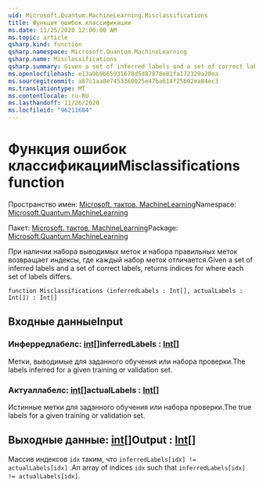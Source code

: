 ```yaml
---
uid: Microsoft.Quantum.MachineLearning.Misclassifications
title: Функция ошибок классификации
ms.date: 11/25/2020 12:00:00 AM
ms.topic: article
qsharp.kind: function
qsharp.namespace: Microsoft.Quantum.MachineLearning
qsharp.name: Misclassifications
qsharp.summary: Given a set of inferred labels and a set of correct labels, returns indices for where each set of labels differs.
ms.openlocfilehash: e13a9b9b65931678d5d87878e81fa172329a28ea
ms.sourcegitcommit: a87c1aa8e7453360025e47ba614f25b02ea84ec3
ms.translationtype: MT
ms.contentlocale: ru-RU
ms.lasthandoff: 11/26/2020
ms.locfileid: "96211684"
---
```

# <a name="misclassifications-function"></a><span data-ttu-id="ce0a0-102">Функция ошибок классификации</span><span class="sxs-lookup"><span data-stu-id="ce0a0-102">Misclassifications function</span></span>

<span data-ttu-id="ce0a0-103">Пространство имен: [Microsoft. тактов. MachineLearning](xref:Microsoft.Quantum.MachineLearning)</span><span class="sxs-lookup"><span data-stu-id="ce0a0-103">Namespace: [Microsoft.Quantum.MachineLearning](xref:Microsoft.Quantum.MachineLearning)</span></span>

<span data-ttu-id="ce0a0-104">Пакет: [Microsoft. тактов. MachineLearning](https://nuget.org/packages/Microsoft.Quantum.MachineLearning)</span><span class="sxs-lookup"><span data-stu-id="ce0a0-104">Package: [Microsoft.Quantum.MachineLearning](https://nuget.org/packages/Microsoft.Quantum.MachineLearning)</span></span>


<span data-ttu-id="ce0a0-105">При наличии набора выводимых меток и набора правильных меток возвращает индексы, где каждый набор меток отличается.</span><span class="sxs-lookup"><span data-stu-id="ce0a0-105">Given a set of inferred labels and a set of correct labels, returns indices for where each set of labels differs.</span></span>

```qsharp
function Misclassifications (inferredLabels : Int[], actualLabels : Int[]) : Int[]
```


## <a name="input"></a><span data-ttu-id="ce0a0-106">Входные данные</span><span class="sxs-lookup"><span data-stu-id="ce0a0-106">Input</span></span>

### <a name="inferredlabels--int"></a><span data-ttu-id="ce0a0-107">Инферредлабелс: [int](xref:microsoft.quantum.lang-ref.int)[]</span><span class="sxs-lookup"><span data-stu-id="ce0a0-107">inferredLabels : [Int](xref:microsoft.quantum.lang-ref.int)[]</span></span>

<span data-ttu-id="ce0a0-108">Метки, выводимые для заданного обучения или набора проверки.</span><span class="sxs-lookup"><span data-stu-id="ce0a0-108">The labels inferred for a given training or validation set.</span></span>


### <a name="actuallabels--int"></a><span data-ttu-id="ce0a0-109">Актуаллабелс: [int](xref:microsoft.quantum.lang-ref.int)[]</span><span class="sxs-lookup"><span data-stu-id="ce0a0-109">actualLabels : [Int](xref:microsoft.quantum.lang-ref.int)[]</span></span>

<span data-ttu-id="ce0a0-110">Истинные метки для заданного обучения или набора проверки.</span><span class="sxs-lookup"><span data-stu-id="ce0a0-110">The true labels for a given training or validation set.</span></span>



## <a name="output--int"></a><span data-ttu-id="ce0a0-111">Выходные данные: [int](xref:microsoft.quantum.lang-ref.int)[]</span><span class="sxs-lookup"><span data-stu-id="ce0a0-111">Output : [Int](xref:microsoft.quantum.lang-ref.int)[]</span></span>

<span data-ttu-id="ce0a0-112">Массив индексов `idx` таким, что `inferredLabels[idx] != actualLabels[idx]` .</span><span class="sxs-lookup"><span data-stu-id="ce0a0-112">An array of indices `idx` such that `inferredLabels[idx] != actualLabels[idx]`.</span></span>